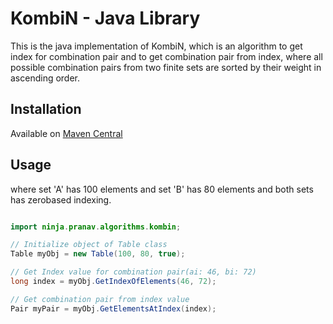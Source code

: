 # KombiN - Java Library

This is the java implementation of KombiN, which is an algorithm to get index for combination pair and to get combination pair from index, where all possible combination pairs from two finite sets are sorted by their weight in ascending order.

## Installation

Available on [Maven Central](https://search.maven.org/search?q=g:ninja.pranav.algorithms%20AND%20a:kombin)

## Usage

where set 'A' has 100 elements and set 'B' has 80 elements and both sets has zerobased indexing.

```java

import ninja.pranav.algorithms.kombin;

// Initialize object of Table class
Table myObj = new Table(100, 80, true);

// Get Index value for combination pair(ai: 46, bi: 72)
long index = myObj.GetIndexOfElements(46, 72);

// Get combination pair from index value
Pair myPair = myObj.GetElementsAtIndex(index);

```
